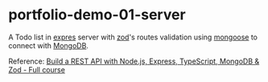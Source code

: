 # portfolio-demo-01-server

A Todo list in [expres](https://expressjs.com/) server with [zod](https://zod.dev/)'s routes validation using [mongoose](https://www.npmjs.com/package/mongoose) to connect with [MongoDB](https://www.mongodb.com/).

Reference: [Build a REST API with Node.js, Express, TypeScript, MongoDB & Zod - Full course](https://dev.to/tomdoestech/build-a-rest-api-with-nodejs-express-typescript-mongodb-zod-full-course-3i0c)